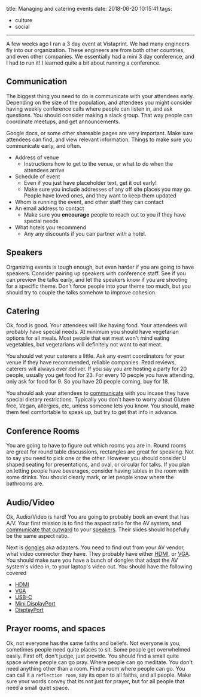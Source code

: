 title: Managing and catering events
date: 2018-06-20 10:15:41
tags:
- culture
- social
---

A few weeks ago I ran a 3 day event at Vistaprint. We had many engineers fly into our organization. These engineers are from both other countries, and even other companies. We essentially had a mini 3 day conference, and I had to run it! I learned quite a bit about running a conference.

<!-- more -->
<!-- toc -->

## Communication

The biggest thing you need to do is communicate with your attendees early. Depending on the size of the population, and attendees you might consider having weekly conference calls where people can listen in, and ask questions. You should consider making a slack group. That way people can coordinate meetups, and get announcements.

Google docs, or some other shareable pages are very important. Make sure attendees can find, and view relevant information. Things to make sure you communicate early, and often.

* Address of venue
  * Instructions how to get to the venue, or what to do when the attendees arrive
* Schedule of event
  * Even if you just have placeholder text, get it out early!
  * Make sure you include addresses of any off site places you may go. People have loved ones, and they want to keep them updated
* Whom is running the event, and other staff they can contact
* An email address to contact
  * Make sure you **encourage** people to reach out to you if they have special needs
* What hotels you recommend
  * Any any discounts if you can partner with a hotel.

## Speakers

Organizing events is tough enough, but even harder if you are going to have speakers. Consider pairing up speakers with conference staff. See if you can preview the talks early, and let the speakers know if you are shooting for a specific theme. Don't force people into your theme too much, but you should try to couple the talks somehow to improve cohesion.

## Catering

Ok, food is good. Your attendees will like having food. Your attendees will probably have special needs. At minimum you should have vegetarian options for all meals. Most people that eat meat won't mind eating vegetables, but vegetarians will definitely not want to eat meat.

You should vet your caterers a little. Ask any event coordinators for your venue if they have recommended, reliable companies. Read reviews, caterers will always over deliver. If you say you are hosting a party for 20 people, usually you get food for 23. For every 10 people you have attending, only ask for food for 9. So you have 20 people coming, buy for 18. 

You should ask your attendees to [communicate](#Communicate) with you incase they have special dietary restrictions. Typically you don't have to worry about Gluten free, Vegan, allergies, etc, unless someone lets you know. You should, make them feel comfortable to speak up, but try to get that info in advance.

## Conference Rooms

You are going to have to figure out which rooms you are in. Round rooms are great for round table discussions, rectangles are great for speaking. Not to say you need to pick one or the other. However you should consider U shaped seating for presentations, and oval, or circular for talks. If you plan on letting people have beverages, consider having tables in the room with some drinks. You should clearly mark, or let people know where the bathrooms are.

## Audio/Video

Ok, Audio/Video is hard! You are going to probably book an event that has A/V. Your first mission is to find the aspect ratio for the AV system, and [communicate that outward](#Communication) to your [speakers](#Speakers). Their slides should hopefully be the same aspect ratio. 

Next is [dongles](https://en.wikipedia.org/wiki/Dongle) aka adapters. You need to find out from your AV vendor, what video connector they have. They probably have either [HDMI](https://en.wikipedia.org/wiki/HDMI), or [VGA](https://en.wikipedia.org/wiki/VGA_connector). You should make sure you have a bunch of dongles that adapt the AV system's video in, to your laptop's video out. You should have the following covered

* [HDMI](https://en.wikipedia.org/wiki/HDMI)
* [VGA](https://en.wikipedia.org/wiki/VGA_connector)
* [USB-C](https://en.wikipedia.org/wiki/USB-C)
* [Mini DisplayPort](https://en.wikipedia.org/wiki/Mini_DisplayPort)
* [DisplayPort](https://en.wikipedia.org/wiki/DisplayPort)

## Prayer rooms, and spaces

Ok, not everyone has the same faiths and beliefs. Not everyone is you, sometimes people need quite places to sit. Some people get overwhelmed easily. First off, don't judge, just provide. You should find a small quite space where people can go pray. Where people can go meditate. You don't need anything other than a room. Find a room where people can go. You can call it a `reflection room`, say its open to all faiths, and all people. Make sure your words convey that its not just for prayer, but for all people that need a small quiet space. 

